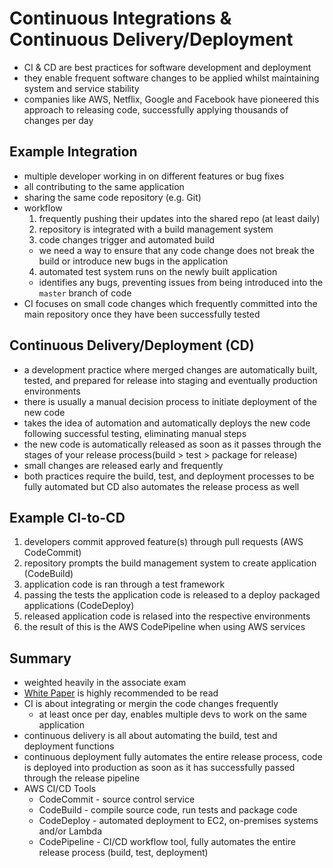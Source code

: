 # Continuous Integrations & Continuous Delivery/Deployment
- CI & CD are best practices for software development and deployment
- they enable frequent software changes to be applied whilst maintaining system and service stability
- companies like AWS, Netflix, Google and Facebook have pioneered this approach to releasing code, successfully applying thousands of changes per day

## Example Integration
- multiple developer working in on different features or bug fixes
- all contributing to the same application
- sharing the same code repository (e.g. Git)
- workflow
  1. frequently pushing their updates into the shared repo (at least daily)
  2. repository is integrated with a build management system
  3. code changes trigger and automated build
    - we need a way to ensure that any code change does not break the build or introduce new bugs in the application
  4. automated test system runs on the newly built application
    - identifies any bugs, preventing issues from being introduced into the `master` branch of code
- CI focuses on small code changes which frequently committed into the main repository once they have been successfully tested

## Continuous Delivery/Deployment (CD)
- a development practice where merged changes are automatically built, tested, and prepared for release into staging and eventually production environments
- there is usually a manual decision process to initiate deployment of the new code
- takes the idea of automation and automatically deploys the new code following successful testing, eliminating manual steps
- the new code is automatically released as soon as it passes through the stages of your release process(build > test > package for release)
- small changes are released early and frequently
- both practices require the build, test, and deployment processes to be fully automated but CD also automates the release process as well

## Example CI-to-CD
1. developers commit approved feature(s) through pull requests (AWS CodeCommit)
2. repository prompts the build management system to create application (CodeBuild)
3. application code is ran through a test framework
4. passing the tests the application code is released to a deploy packaged applications (CodeDeploy)
5. released application code is relased into the respective environments
6. the result of this is the AWS CodePipeline when using AWS services

## Summary
- weighted heavily in the associate exam
- [White Paper](https://d1.awsstatic.com/whitepapers/DevOps/practicing-continuous-integration-continuous-delivery-on-AWS.pdf) is highly recommended to be read
- CI is about integrating or mergin the code changes frequently
  - at least once per day, enables multiple devs to work on the same application
- continuous delivery is all about automating the build, test and deployment functions
- continuous deployment fully automates the entire release process, code is deployed into production as soon as it has successfully passed through the release pipeline
- AWS CI/CD Tools
  - CodeCommit - source control service
  - CodeBuild - compile source code, run tests and package code
  - CodeDeploy - automated deployment to EC2, on-premises systems and/or Lambda
  - CodePipeline - CI/CD workflow tool, fully automates the entire release process (build, test, deployment)
